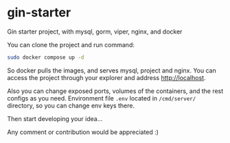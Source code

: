 # gin-starter
Gin starter project, with mysql, gorm, viper, nginx, and docker

You can clone the project and run command:
```bash
sudo docker compose up -d
```
So docker pulls the images, and serves mysql, project and nginx. 
You can access the project through your explorer and address [http://localhost](http://localhost).

Also you can change exposed ports, volumes of the containers, and the rest configs as you need.
Environment file `.env` located in `/cmd/server/` directory, so you can change env keys there.

Then start developing your idea...

Any comment or contribution would be appreciated :)
